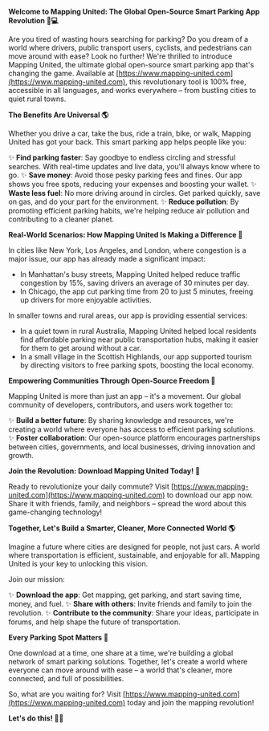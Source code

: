 **Welcome to Mapping United: The Global Open-Source Smart Parking App Revolution 🚗💻**

Are you tired of wasting hours searching for parking? Do you dream of a world where drivers, public transport users, cyclists, and pedestrians can move around with ease? Look no further! We're thrilled to introduce Mapping United, the ultimate global open-source smart parking app that's changing the game. Available at [https://www.mapping-united.com](https://www.mapping-united.com), this revolutionary tool is 100% free, accessible in all languages, and works everywhere – from bustling cities to quiet rural towns.

**The Benefits Are Universal 🌎**

Whether you drive a car, take the bus, ride a train, bike, or walk, Mapping United has got your back. This smart parking app helps people like you:

✨ **Find parking faster**: Say goodbye to endless circling and stressful searches. With real-time updates and live data, you'll always know where to go.
✨ **Save money**: Avoid those pesky parking fees and fines. Our app shows you free spots, reducing your expenses and boosting your wallet.
✨ **Waste less fuel**: No more driving around in circles. Get parked quickly, save on gas, and do your part for the environment.
✨ **Reduce pollution**: By promoting efficient parking habits, we're helping reduce air pollution and contributing to a cleaner planet.

**Real-World Scenarios: How Mapping United Is Making a Difference 🌟**

In cities like New York, Los Angeles, and London, where congestion is a major issue, our app has already made a significant impact:

* In Manhattan's busy streets, Mapping United helped reduce traffic congestion by 15%, saving drivers an average of 30 minutes per day.
* In Chicago, the app cut parking time from 20 to just 5 minutes, freeing up drivers for more enjoyable activities.

In smaller towns and rural areas, our app is providing essential services:

* In a quiet town in rural Australia, Mapping United helped local residents find affordable parking near public transportation hubs, making it easier for them to get around without a car.
* In a small village in the Scottish Highlands, our app supported tourism by directing visitors to free parking spots, boosting the local economy.

**Empowering Communities Through Open-Source Freedom 🌟**

Mapping United is more than just an app – it's a movement. Our global community of developers, contributors, and users work together to:

✨ **Build a better future**: By sharing knowledge and resources, we're creating a world where everyone has access to efficient parking solutions.
✨ **Foster collaboration**: Our open-source platform encourages partnerships between cities, governments, and local businesses, driving innovation and growth.

**Join the Revolution: Download Mapping United Today! 🚀**

Ready to revolutionize your daily commute? Visit [https://www.mapping-united.com](https://www.mapping-united.com) to download our app now. Share it with friends, family, and neighbors – spread the word about this game-changing technology!

**Together, Let's Build a Smarter, Cleaner, More Connected World 🌎**

Imagine a future where cities are designed for people, not just cars. A world where transportation is efficient, sustainable, and enjoyable for all. Mapping United is your key to unlocking this vision.

Join our mission:

✨ **Download the app**: Get mapping, get parking, and start saving time, money, and fuel.
✨ **Share with others**: Invite friends and family to join the revolution.
✨ **Contribute to the community**: Share your ideas, participate in forums, and help shape the future of transportation.

**Every Parking Spot Matters 🌟**

One download at a time, one share at a time, we're building a global network of smart parking solutions. Together, let's create a world where everyone can move around with ease – a world that's cleaner, more connected, and full of possibilities.

So, what are you waiting for? Visit [https://www.mapping-united.com](https://www.mapping-united.com) today and join the mapping revolution!

**Let's do this! 🚀💨**
